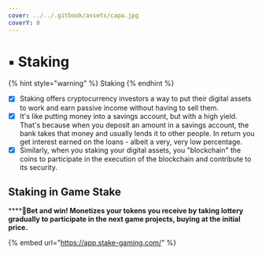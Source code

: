 ```yaml
---
cover: ../../.gitbook/assets/capa.jpg
coverY: 0
---
```


# ▪ Staking

{% hint style="warning" %}
Staking
{% endhint %}

* [x] Staking offers cryptocurrency investors a way to put their digital assets to work and earn passive income without having to sell them.
* [x] It's like putting money into a savings account, but with a high yield. That's because when you deposit an amount in a savings account, the bank takes that money and usually lends it to other people. In return you get interest earned on the loans - albeit a very, very low percentage.
* [x] Similarly, when you staking your digital assets, you "blockchain" the coins to participate in the execution of the blockchain and contribute to its security.

## Staking in Game Stake

****:clap:**Bet and win! Monetizes your tokens you receive by taking lottery gradually to participate in the next game projects, buying at the initial price.**

{% embed url="https://app.stake-gaming.com/" %}
